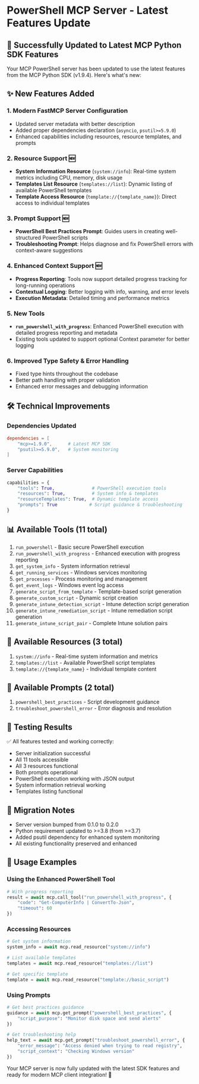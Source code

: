 # PowerShell MCP Server - Latest Features Update

## 🚀 Successfully Updated to Latest MCP Python SDK Features

Your MCP PowerShell server has been updated to use the latest features from the MCP Python SDK (v1.9.4). Here's what's new:

## ✨ New Features Added

### 1. **Modern FastMCP Server Configuration**
- Updated server metadata with better description
- Added proper dependencies declaration (`asyncio`, `psutil>=5.9.0`)
- Enhanced capabilities including resources, resource templates, and prompts

### 2. **Resource Support** 🆕
- **System Information Resource** (`system://info`): Real-time system metrics including CPU, memory, disk usage
- **Templates List Resource** (`templates://list`): Dynamic listing of available PowerShell templates
- **Template Access Resource** (`template://{template_name}`): Direct access to individual templates

### 3. **Prompt Support** 🆕
- **PowerShell Best Practices Prompt**: Guides users in creating well-structured PowerShell scripts
- **Troubleshooting Prompt**: Helps diagnose and fix PowerShell errors with context-aware suggestions

### 4. **Enhanced Context Support** 🆕
- **Progress Reporting**: Tools now support detailed progress tracking for long-running operations
- **Contextual Logging**: Better logging with info, warning, and error levels
- **Execution Metadata**: Detailed timing and performance metrics

### 5. **New Tools**
- **`run_powershell_with_progress`**: Enhanced PowerShell execution with detailed progress reporting and metadata
- Existing tools updated to support optional Context parameter for better logging

### 6. **Improved Type Safety & Error Handling**
- Fixed type hints throughout the codebase
- Better path handling with proper validation
- Enhanced error messages and debugging information

## 🛠️ Technical Improvements

### Dependencies Updated
```toml
dependencies = [
    "mcp>=1.9.0",      # Latest MCP SDK
    "psutil>=5.9.0",   # System monitoring
]
```

### Server Capabilities
```python
capabilities = {
    "tools": True,              # PowerShell execution tools
    "resources": True,          # System info & templates
    "resourceTemplates": True,  # Dynamic template access
    "prompts": True            # Script guidance & troubleshooting
}
```

## 📊 Available Tools (11 total)
1. `run_powershell` - Basic secure PowerShell execution
2. `run_powershell_with_progress` - Enhanced execution with progress reporting
3. `get_system_info` - System information retrieval
4. `get_running_services` - Windows services monitoring
5. `get_processes` - Process monitoring and management
6. `get_event_logs` - Windows event log access
7. `generate_script_from_template` - Template-based script generation
8. `generate_custom_script` - Dynamic script creation
9. `generate_intune_detection_script` - Intune detection script generation
10. `generate_intune_remediation_script` - Intune remediation script generation
11. `generate_intune_script_pair` - Complete Intune solution pairs

## 📄 Available Resources (3 total)
1. `system://info` - Real-time system information and metrics
2. `templates://list` - Available PowerShell script templates
3. `template://{template_name}` - Individual template content

## 💬 Available Prompts (2 total)
1. `powershell_best_practices` - Script development guidance
2. `troubleshoot_powershell_error` - Error diagnosis and resolution

## 🧪 Testing Results
✅ All features tested and working correctly:
- Server initialization successful
- All 11 tools accessible
- All 3 resources functional
- Both prompts operational
- PowerShell execution working with JSON output
- System information retrieval working
- Templates listing functional

## 🔄 Migration Notes
- Server version bumped from 0.1.0 to 0.2.0
- Python requirement updated to >=3.8 (from >=3.7)
- Added psutil dependency for enhanced system monitoring
- All existing functionality preserved and enhanced

## 🎯 Usage Examples

### Using the Enhanced PowerShell Tool
```python
# With progress reporting
result = await mcp.call_tool("run_powershell_with_progress", {
    "code": "Get-ComputerInfo | ConvertTo-Json",
    "timeout": 60
})
```

### Accessing Resources
```python
# Get system information
system_info = await mcp.read_resource("system://info")

# List available templates
templates = await mcp.read_resource("templates://list")

# Get specific template
template = await mcp.read_resource("template://basic_script")
```

### Using Prompts
```python
# Get best practices guidance
guidance = await mcp.get_prompt("powershell_best_practices", {
    "script_purpose": "Monitor disk space and send alerts"
})

# Get troubleshooting help
help_text = await mcp.get_prompt("troubleshoot_powershell_error", {
    "error_message": "Access denied when trying to read registry",
    "script_context": "Checking Windows version"
})
```

Your MCP server is now fully updated with the latest SDK features and ready for modern MCP client integration! 🎉
